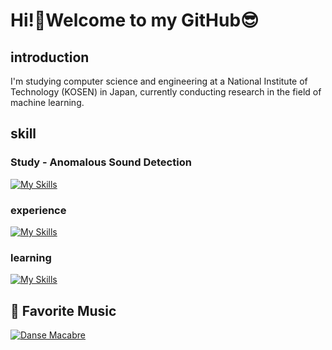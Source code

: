 # Hi!👋Welcome to my GitHub😎

## introduction
I'm studying computer science and engineering at a National Institute of Technology (KOSEN) in Japan,
currently conducting research in the field of machine learning.

## skill

### Study - Anomalous Sound Detection
[![My Skills](https://skillicons.dev/icons?i=python)](https://skillicons.dev)

### experience
[![My Skills](https://skillicons.dev/icons?i=c,ruby,java,python,unity)](https://skillicons.dev)

### learning
[![My Skills](https://skillicons.dev/icons?i=js)](https://skillicons.dev)

## 🎵 Favorite Music

[![Danse Macabre](https://upload.wikimedia.org/wikipedia/commons/thumb/d/d3/Saint-Sa%C3%ABns_Danse_macabre_title_page.jpg/800px-Saint-Sa%C3%ABns_Danse_macabre_title_page.jpg)](https://www.youtube.com/watch?v=YyknBTm_YyM)


